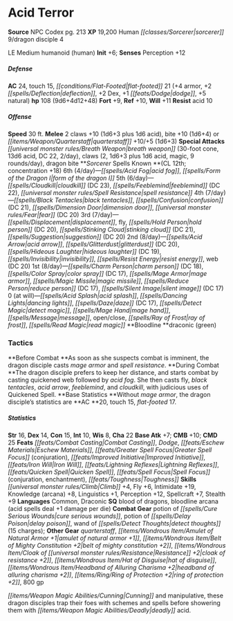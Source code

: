 ﻿---
cssclass: [monsters]
title1: Acid Terror
title2: Acid Terror
CR: 12
sources:
- name: NPC Codex
  page: 213
  link: http://paizo.com/products/btpy8v3a?Pathfinder-Roleplaying-Game-NPC-Codex
XP: 19200
race: Human
classes:
- sorcerer 9
- dragon disciple 4
alignment: LE
size: Medium
type: humanoid
subtypes:
- human
initiative:
  bonus: 6
AC:
  AC: 24
  touch: 15
  flat_footed: 21
  components:
    armor: 4
    deflection: 2
    dex: 2
    dodge: 1
    natural: 5
HP:
  HP: 108
  long: 9d6+4d12+48
saves:
  fort: 9
  ref: 10
  will: 11
resistances:
  acid: 10
speeds:
  base: 30
attacks:
  melee:
  - - text: 2 claws +10 (1d6+3 plus 1d6 acid)
      entries:
      - - damage: 1d6+3
        - damage: 1d6
          type: acid
      count: 2
      attack: claws
      bonus:
      - 10
    - text: bite +10 (1d6+4)
      entries:
      - - damage: 1d6+4
      attack: bite
      bonus:
      - 10
  - - text: quarterstaff +10/+5 (1d6+3)
      entries:
      - - damage: 1d6+3
      attack: quarterstaff
      bonus:
      - 10
      - 5
  special:
  - breath weapon (30-foot cone, 13d6 acid, DC 22, 2/day)
  - claws (2, 1d6+3 plus 1d6 acid, magic, 9 rounds/day)
  - dragon bite
spells:
  entries:
  - name: acid fog
    source: Sorcerer
    level: 6
  - name: form of the dragon I
    source: Sorcerer
    level: 6
  - name: cloudkill
    source: Sorcerer
    level: 5
    DC: 23
  - name: feeblemind
    source: Sorcerer
    level: 5
    DC: 22
  - name: spell resistance
    source: Sorcerer
    level: 5
  - name: black tentacles
    source: Sorcerer
    level: 4
  - name: confusion
    source: Sorcerer
    level: 4
    DC: 21
  - name: dimension door
    source: Sorcerer
    level: 4
  - name: fear
    source: Sorcerer
    level: 4
    DC: 20
  - name: displacement
    source: Sorcerer
    level: 3
  - name: fly
    source: Sorcerer
    level: 3
  - name: hold person
    source: Sorcerer
    level: 3
    DC: 20
  - name: stinking cloud
    source: Sorcerer
    level: 3
    DC: 21
  - name: suggestion
    source: Sorcerer
    level: 3
    DC: 20
  - name: acid arrow
    source: Sorcerer
    level: 2
  - name: glitterdust
    source: Sorcerer
    level: 2
    DC: 20
  - name: hideous laughter
    source: Sorcerer
    level: 2
    DC: 19
  - name: invisibility
    source: Sorcerer
    level: 2
  - name: resist energy
    source: Sorcerer
    level: 2
  - name: web
    source: Sorcerer
    level: 2
    DC: 20
  - name: charm person
    source: Sorcerer
    level: 1
    DC: 18
  - name: color spray
    source: Sorcerer
    level: 1
    DC: 17
  - name: mage armor
    source: Sorcerer
    level: 1
  - name: magic missile
    source: Sorcerer
    level: 1
  - name: reduce person
    source: Sorcerer
    level: 1
    DC: 17
  - name: silent image
    source: Sorcerer
    level: 1
    DC: 17
  - name: acid splash
    source: Sorcerer
    level: 0
  - name: dancing lights
    source: Sorcerer
    level: 0
  - name: daze
    source: Sorcerer
    level: 0
    DC: 17
  - name: detect magic
    source: Sorcerer
    level: 0
  - name: mage hand
    source: Sorcerer
    level: 0
  - name: message
    source: Sorcerer
    level: 0
  - name: open/close
    source: Sorcerer
    level: 0
  - name: ray of frost
    source: Sorcerer
    level: 0
  - name: read magic
    source: Sorcerer
    level: 0
  sources:
  - name: Sorcerer
    type: known
    CL: 12
    concentration: 18
    slots:
      6: 4
      5: 6
      4: 7
      3: 7
      2: 8
      1: 8
      0: at-will
    bloodline: draconic (green)
tactics:
  Before Combat: As soon as she suspects combat is imminent, the dragon disciple casts
    mage armor and spell resistance.
  During Combat: The dragon disciple prefers to keep her distance, and starts combat
    by casting quickened web followed by acid fog. She then casts fly, black tentacles,
    acid arrow, feeblemind, and cloudkill, with judicious uses of Quickened Spell.
  Base Statistics: Without mage armor, the dragon disciple's statistics are AC 20,
    touch 15, flat-footed 17.
ability_scores:
  STR: 16
  DEX: 14
  CON: 15
  INT: 10
  WIS: 8
  CHA: 22
BAB: 7
CMB: 10
CMD: 25
feats:
- name: Combat Casting
- name: Dodge
- name: Eschew Materials
- name: Greater Spell Focus (conjuration)
- name: Improved Initiative
- name: Iron Will
- name: Lightning Reflexes
- name: Quicken Spell
- name: Spell Focus (conjuration)
- name: Spell Focus (enchantment)
- name: Toughness
skills:
  Climb: 4
  Fly: 6
  Intimidate: 19
  Knowledge (arcana): 8
  Linguistics: 1
  Perception: 12
  Spellcraft: 7
  Stealth: 9
languages:
- Common
- Draconic
special_qualities:
- blood of dragons
- bloodline arcana (acid spells deal +1 damage per die)
gear:
  combat:
  - potion of cure serious wounds
  - potion of delay poison
  - wand of detect thoughts (15 charges)
  other:
  - quarterstaff
  - amulet of natural armor +1
  - belt of mighty constitution +2
  - cloak of resistance +2
  - hat of disguise
  - headband of alluring charisma +2
  - ring of protection +2
  - 800 gp
desc_long: Cunning and manipulative, these dragon disciples trap their foes with schemes
  and spells before showering them with deadly acid.

---

# Acid Terror

**Source** NPC Codex pg. 213
**XP** 19,200
Human _[[classes/Sorcerer|sorcerer]]_ 9/dragon disciple 4

LE Medium humanoid (human)
**Init** +6; **Senses** Perception +12

##### Defense

**AC** 24, touch 15, _[[conditions/Flat-Footed|flat-footed]]_ 21 (+4 armor, +2 _[[spells/Deflection|deflection]]_, +2 Dex, +1 _[[feats/Dodge|dodge]]_, +5 natural)
**hp** 108 (9d6+4d12+48)
**Fort** +9, **Ref** +10, **Will** +11
**Resist** acid 10

##### Offense
**Speed** 30 ft.
**Melee** 2 claws +10 (1d6+3 plus 1d6 acid), bite +10 (1d6+4) or _[[items/Weapon/Quarterstaff|quarterstaff]]_ +10/+5 (1d6+3)
**Special Attacks** _[[universal monster rules/Breath Weapon|breath weapon]]_ (30-foot cone, 13d6 acid, DC 22, 2/day), claws (2, 1d6+3 plus 1d6 acid, magic, 9 rounds/day), dragon bite
**_Sorcerer_ Spells Known **(CL 12th; concentration +18)
6th (4/day)—_[[spells/Acid Fog|acid fog]]_, _[[spells/Form of the Dragon I|form of the dragon I]]_
5th (6/day)—_[[spells/Cloudkill|cloudkill]]_ (DC 23), _[[spells/Feeblemind|feeblemind]]_ (DC 22), _[[universal monster rules/Spell Resistance|spell resistance]]_
4th (7/day)—_[[spells/Black Tentacles|black tentacles]]_, _[[spells/Confusion|confusion]]_ (DC 21), _[[spells/Dimension Door|dimension door]]_, _[[universal monster rules/Fear|fear]]_ (DC 20)
3rd (7/day)—_[[spells/Displacement|displacement]]_, fly, _[[spells/Hold Person|hold person]]_ (DC 20), _[[spells/Stinking Cloud|stinking cloud]]_ (DC 21), _[[spells/Suggestion|suggestion]]_ (DC 20)
2nd (8/day)—_[[spells/Acid Arrow|acid arrow]]_, _[[spells/Glitterdust|glitterdust]]_ (DC 20), _[[spells/Hideous Laughter|hideous laughter]]_ (DC 19), _[[spells/Invisibility|invisibility]]_, _[[spells/Resist Energy|resist energy]]_, web (DC 20)
1st (8/day)—_[[spells/Charm Person|charm person]]_ (DC 18), _[[spells/Color Spray|color spray]]_ (DC 17), _[[spells/Mage Armor|mage armor]]_, _[[spells/Magic Missile|magic missile]]_, _[[spells/Reduce Person|reduce person]]_ (DC 17), _[[spells/Silent Image|silent image]]_ (DC 17)
0 (at will)—_[[spells/Acid Splash|acid splash]]_, _[[spells/Dancing Lights|dancing lights]]_, _[[spells/Daze|daze]]_ (DC 17), _[[spells/Detect Magic|detect magic]]_, _[[spells/Mage Hand|mage hand]]_, _[[spells/Message|message]]_, open/close, _[[spells/Ray of Frost|ray of frost]]_, _[[spells/Read Magic|read magic]]_
**Bloodline **draconic (green)

### Tactics

**Before Combat **As soon as she suspects combat is imminent, the dragon disciple casts _mage armor_ and _spell resistance_.
**During Combat **The dragon disciple prefers to keep her distance, and starts combat by casting quickened web followed by _acid fog_. She then casts fly, _black tentacles_, _acid arrow_, _feeblemind_, and _cloudkill_, with judicious uses of Quickened Spell.
**Base Statistics **Without _mage armor_, the dragon disciple’s statistics are **AC **20, touch 15, _flat-footed_ 17.

##### Statistics
**Str** 16, **Dex** 14, **Con** 15, **Int** 10, **Wis** 8, **Cha** 22
**Base Atk** +7; **CMB** +10; **CMD** 25
**Feats** _[[feats/Combat Casting|Combat Casting]]_, _Dodge_, _[[feats/Eschew Materials|Eschew Materials]]_, _[[feats/Greater Spell Focus|Greater Spell Focus]]_ (conjuration), _[[feats/Improved Initiative|Improved Initiative]]_, _[[feats/Iron Will|Iron Will]]_, _[[feats/Lightning Reflexes|Lightning Reflexes]]_, _[[feats/Quicken Spell|Quicken Spell]]_, _[[feats/Spell Focus|Spell Focus]]_ (conjuration, enchantment), _[[feats/Toughness|Toughness]]_
**Skills** _[[universal monster rules/Climb|Climb]]_ +4, Fly +6, Intimidate +19, Knowledge (arcana) +8, Linguistics +1, Perception +12, Spellcraft +7, Stealth +9
**Languages** Common, Draconic
**SQ** blood of dragons, bloodline arcana (acid spells deal +1 damage per die)
**Combat Gear** potion of _[[spells/Cure Serious Wounds|cure serious wounds]]_, potion of _[[spells/Delay Poison|delay poison]]_, wand of _[[spells/Detect Thoughts|detect thoughts]]_ (15 charges); **Other Gear** _quarterstaff_, _[[items/Wondrous Item/Amulet of Natural Armor +1|amulet of natural armor +1]]_, _[[items/Wondrous Item/Belt of Mighty Constitution +2|belt of mighty constitution +2]]_, _[[items/Wondrous Item/Cloak of _[[universal monster rules/Resistance|Resistance]]_ +2|cloak of _resistance_ +2]]_, _[[items/Wondrous Item/Hat of Disguise|hat of disguise]]_, _[[items/Wondrous Item/Headband of Alluring Charisma +2|headband of alluring charisma +2]]_, _[[items/Ring/Ring of Protection +2|ring of protection +2]]_, 800 gp

_[[items/Weapon Magic Abilities/Cunning|Cunning]]_ and manipulative, these dragon disciples trap their foes with schemes and spells before showering them with _[[items/Weapon Magic Abilities/Deadly|deadly]]_ acid.